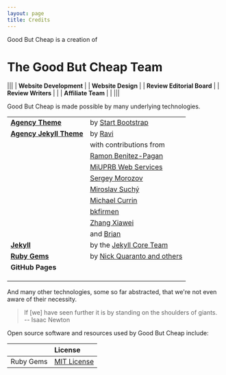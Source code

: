 ```yaml
---
layout: page
title: Credits
---
```





Good But Cheap is a creation of

# The Good But Cheap Team

|||
| **Website Development** |  	  	| **Website Design** |
| **Review Editorial Board** | 	  	| **Review Writers** |
|  | **Affiliate Team** | |
|||


Good But Cheap is made possible by many underlying technologies.

|||
|:--|:--|
| [**Agency Theme**](https://github.com/startbootstrap/startbootstrap-agency) 	| by [Start Bootstrap](https://startbootstrap.com/theme/agency) |
| [**Agency Jekyll Theme**](https://github.com/raviriley/agency-jekyll-theme) | by [Ravi](https://github.com/raviriley) 
|| with contributions from |
|| [Ramon Benitez-Pagan](https://github.com/rbenitezpagan) |
|| [MiUPRB Web Services](https://github.com/miuprb) |
|| [Sergey Morozov](https://github.com/morozgrafix) |
|| [Miroslav Suchý](https://github.com/xsuchy) |
|| [Michael Currin](https://github.com/MichaelCurrin) |
|| [bkfirmen](https://github.com/bkfirmen) |
|| [Zhang Xiawei](https://github.com/shou1dwe) |
|| and [Brian](https://github.com/bheithaus) |
| [**Jekyll**](https://jekyllrb.com/) | by the [Jekyll Core Team](https://jekyllrb.com/team/) |
| [**Ruby Gems**](https://rubygems.org/) | by [Nick Quaranto and others](https://rubygems.org/pages/about) |
| **GitHub Pages** |  |
|  |  |
|  |  |
|  |  |

And many other technologies, some so far abstracted, that we're not even aware of their necessity.

> If [we] have seen further it is by standing on the shoulders of giants.  
> -- Isaac Newton

Open source software and resources used by Good But Cheap include:

||License|
|:--|:--|
| Ruby Gems | [MIT License](https://github.com/rubygems/rubygems.org/blob/master/MIT-LICENSE) |